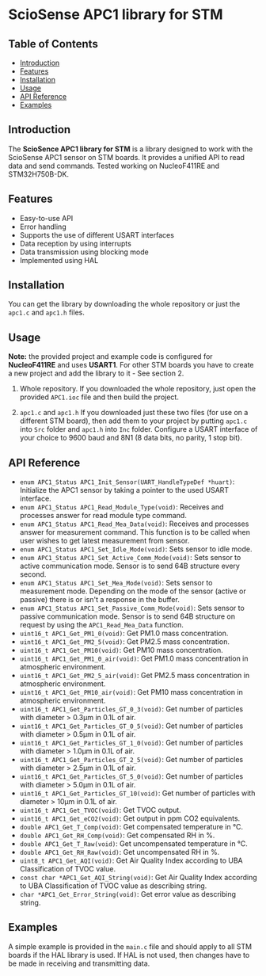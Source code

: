 
# ScioSense APC1 library for STM

## Table of Contents
- [Introduction](#introduction)
- [Features](#features)
- [Installation](#installation)
- [Usage](#usage)
- [API Reference](#api-reference)
- [Examples](#examples)

  

## Introduction

The **ScioSence APC1 library for STM** is a library designed to work with the ScioSense APC1 sensor on STM boards. It provides a unified API to read data
and send commands. Tested working on NucleoF411RE and STM32H750B-DK.

## Features
- Easy-to-use API
- Error handling
- Supports the use of different USART interfaces
- Data reception by using interrupts
- Data transmission using blocking mode
- Implemented using HAL

  

## Installation
You can get the library by downloading the whole repository or just the `apc1.c` and `apc1.h` files.

  

## Usage
**Note:** the provided project and example code is configured for **NucleoF411RE** and uses **USART1**.
For other STM boards you have to create a new project and add the library to it - See section 2.

1. Whole repository.
If you downloaded the whole repository, just open the provided `APC1.ioc` file and then build the project.


2. `apc1.c` and `apc1.h`
If you downloaded just these two files (for use on a different STM board), then add them to your project
by putting `apc1.c` into `Src` folder and `apc1.h` into `Inc` folder. Configure a USART interface of your
choice to 9600 baud and 8N1 (8 data bits, no parity, 1 stop bit).


## API Reference

- `enum APC1_Status APC1_Init_Sensor(UART_HandleTypeDef *huart)`: Initialize the APC1 sensor by taking a pointer to the used USART interface.
- `enum APC1_Status APC1_Read_Module_Type(void)`: Receives and processes answer for read module type command.
- `enum APC1_Status APC1_Read_Mea_Data(void)`: Receives and processes answer for measurement command.
This function is to be called when user wishes to get latest measurement from sensor.
- `enum APC1_Status APC1_Set_Idle_Mode(void)`: Sets sensor to idle mode.
- `enum APC1_Status APC1_Set_Active_Comm_Mode(void)`: Sets sensor to active communication mode.
Sensor is to send 64B structure every second.
- `enum APC1_Status APC1_Set_Mea_Mode(void)`: Sets sensor to measurement mode.
Depending on the mode of the sensor (active or passive) there is or isn't a response in the buffer.
- `enum APC1_Status APC1_Set_Passive_Comm_Mode(void)`: Sets sensor to passive communication mode.
Sensor is to send 64B structure on request by using the `APC1_Read_Mea_Data` function.
- `uint16_t APC1_Get_PM1_0(void)`: Get PM1.0 mass concentration.
- `uint16_t APC1_Get_PM2_5(void)`: Get PM2.5 mass concentration.
- `uint16_t APC1_Get_PM10(void)`: Get PM10 mass concentration.
- `uint16_t APC1_Get_PM1_0_air(void)`: Get PM1.0 mass concentration in atmospheric environment.
- `uint16_t APC1_Get_PM2_5_air(void)`: Get PM2.5 mass concentration in atmospheric environment.
- `uint16_t APC1_Get_PM10_air(void)`: Get PM10 mass concentration in atmospheric environment.
- `uint16_t APC1_Get_Particles_GT_0_3(void)`: Get number of particles with diameter > 0.3µm in 0.1L of air.
- `uint16_t APC1_Get_Particles_GT_0_5(void)`: Get number of particles with diameter > 0.5µm in 0.1L of air.
- `uint16_t APC1_Get_Particles_GT_1_0(void)`: Get number of particles with diameter > 1.0µm in 0.1L of air.
- `uint16_t APC1_Get_Particles_GT_2_5(void)`: Get number of particles with diameter > 2.5µm in 0.1L of air.
- `uint16_t APC1_Get_Particles_GT_5_0(void)`: Get number of particles with diameter > 5.0µm in 0.1L of air.
- `uint16_t APC1_Get_Particles_GT_10(void)`: Get number of particles with diameter > 10µm in 0.1L of air.
- `uint16_t APC1_Get_TVOC(void)`: Get TVOC output.
- `uint16_t APC1_Get_eCO2(void)`: Get output in ppm CO2 equivalents.
- `double APC1_Get_T_Comp(void)`: Get compensated temperature in °C.
- `double APC1_Get_RH_Comp(void)`: Get compensated RH in %.
- `double APC1_Get_T_Raw(void)`: Get uncompensated temperature in °C.
- `double APC1_Get_RH_Raw(void)`: Get uncompensated RH in %.
- `uint8_t APC1_Get_AQI(void)`: Get Air Quality Index according to UBA Classification of TVOC value.
- `const char *APC1_Get_AQI_String(void)`: Get Air Quality Index according to UBA Classification of TVOC value as describing string.
- `char *APC1_Get_Error_String(void)`: Get error value as describing string.


## Examples
A simple example is provided in the `main.c` file and should apply to all STM boards if the HAL library is used.
If HAL is not used, then changes have to be made in receiving and transmitting data.